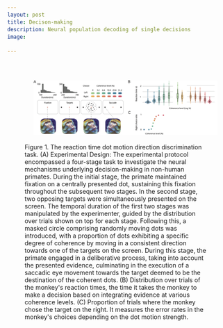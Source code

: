 ```yaml
---
layout: post
title: Decison-making
description: Neural population decoding of single decisions 
image:

---
```

  <head> 
    <script src="jquery.js"></script> 
    <script> 
    $(function(){
      $("#includedContent").load("assets/images/TimeWarp3DPCAS6.html.html"); 
    });
    </script> 
  </head> 
  
<div id="includedContent"></div>

<div w3-include-html="assets/images/LFADS-S6.html"></div>

<figure>
    <img src="assets/images/monkey.png" alt="gc1" align="left" width="800" style="margin:20px 20px">
    <figcaption>
  <p style="margin-bottom:2cm;margin-top:1cm"> Figure 1. The reaction time dot motion direction discrimination task. (A) Experimental Design: The experimental protocol encompassed a four-stage task to investigate the neural mechanisms underlying decision-making in non-human primates. During the initial stage, the primate maintained fixation on a centrally presented dot, sustaining this fixation throughout the subsequent two stages. In the second stage, two opposing targets were simultaneously presented on the screen. The temporal duration of the first two stages was manipulated by the experimenter, guided by the distribution over trials shown on top for each stage. Following this, a masked circle comprising randomly moving dots was introduced, with a proportion of dots exhibiting a specific degree of coherence by moving in a consistent direction towards one of the targets on the screen. During this stage, the primate engaged in a deliberative process, taking into account the presented evidence, culminating in the execution of a saccadic eye movement towards the target deemed to be the destination of the coherent dots. (B) Distribution over trials of the monkey's reaction times, the time it takes the monkey to make a decision based on integrating evidence at various coherence levels. (C) Proportion of trials where the monkey chose the target on the right. It measures the error rates in the monkey's choices depending on the dot motion strength. </p>   
    </figcaption>
</figure>

